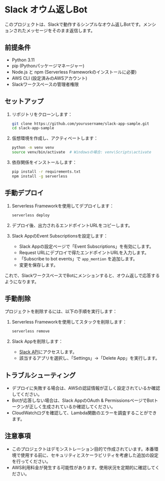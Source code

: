 
# Slack オウム返しBot

このプロジェクトは、Slackで動作するシンプルなオウム返しBotです。メンションされたメッセージをそのまま返信します。

## 前提条件

- Python 3.11
- pip (Pythonパッケージマネージャー)
- Node.js と npm (Serverless Frameworkのインストールに必要)
- AWS CLI (設定済みのAWSアカウント)
- Slackワークスペースの管理者権限

## セットアップ

1. リポジトリをクローンします：

   ```bash
   git clone https://github.com/yourusername/slack-app-sample.git
   cd slack-app-sample
   ```

2. 仮想環境を作成し、アクティベートします：

   ```bash
   python -m venv venv
   source venv/bin/activate  # Windowsの場合: venv\Scripts\activate
   ```

3. 依存関係をインストールします：

   ```bash
   pip install -r requirements.txt
   npm install -g serverless
   ```

## 手動デプロイ

1. Serverless Frameworkを使用してデプロイします：

   ```bash
   serverless deploy
   ```

2. デプロイ後、出力されるエンドポイントURLをコピーします。

3. Slack AppのEvent Subscriptionsを設定します：
   - Slack Appの設定ページで「Event Subscriptions」を有効にします。
   - Request URLにデプロイで得たエンドポイントURLを入力します。
   - 「Subscribe to bot events」で `app_mention` を追加します。
   - 変更を保存します。

これで、SlackワークスペースでBotにメンションすると、オウム返しで応答するようになります。

## 手動削除

プロジェクトを削除するには、以下の手順を実行します：

1. Serverless Frameworkを使用してスタックを削除します：

   ```bash
   serverless remove
   ```

2. Slack Appを削除します：
   - [Slack API](https://api.slack.com/apps)にアクセスします。
   - 該当するアプリを選択し、「Settings」→「Delete App」を実行します。

## トラブルシューティング

- デプロイに失敗する場合は、AWSの認証情報が正しく設定されているか確認してください。
- Botが応答しない場合は、Slack AppのOAuth & PermissionsページでBotトークンが正しく生成されているか確認してください。
- CloudWatchログを確認して、Lambda関数のエラーを調査することができます。

## 注意事項

- このプロジェクトはデモンストレーション目的で作成されています。本番環境で使用する前に、セキュリティとスケーラビリティを考慮した追加の設定を行ってください。
- AWS利用料金が発生する可能性があります。使用状況を定期的に確認してください。
